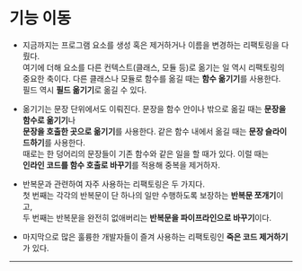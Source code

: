 # 기능 이동

- 지금까지는 프로그램 요소를 생성 혹은 제거하거나 이름을 변경하는 리팩토링을 다뤘다.  
  여기에 더해 요소를 다른 컨텍스트(클래스, 모듈 등)로 옮기는 일 역시 리팩토링의  
  중요한 축이다. 다른 클래스나 모듈로 함수를 옮길 때는 **함수 옮기기**를 사용한다.  
  필드 역시 **필드 옮기기**로 옮길 수 있다.

- 옮기기는 문장 단위에서도 이뤄진다. 문장을 함수 안이나 밖으로 옮길 때는 **문장을 함수로 옮기기**나  
  **문장을 호출한 곳으로 옮기기**를 사용한다. 같은 함수 내에서 옮길 때는 **문장 슬라이드하기**를 사용한다.  
  때로는 한 덩어리의 문장들이 기존 함수와 같은 일을 할 때가 있다. 이럴 때는  
  **인라인 코드를 함수 호출로 바꾸기**를 적용해 중복을 제거하자.

- 반복문과 관련하여 자주 사용하는 리팩토링은 두 가지다.  
  첫 번째는 각각의 반복문이 단 하나의 일만 수행하도록 보장하는 **반복문 쪼개기**이고,  
  두 번째는 반복문을 완전히 없애버리는 **반복문을 파이프라인으로 바꾸기**이다.

- 마지막으로 많은 훌륭한 개발자들이 즐겨 사용하는 리팩토링인 **죽은 코드 제거하기**가 있다.

<hr/>
